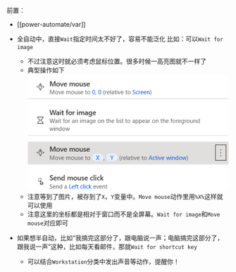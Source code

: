 前置：
- [[power-automate/var]]

- 全自动中，直接`Wait`指定时间太不好了，容易不能泛化
比如：可以`Wait for image`
  - 不过注意这时就必须考虑鼠标位置。很多时候一高亮图就不一样了
  - 典型操作如下![](wait-for-image.png)
  - 注意等到了图片，被存到了`X`，`Y`变量中。`Move mouse`动作里用`%X%`这样就可以使用
  - 注意这里的坐标都是相对于窗口而不是全屏幕。`Wait for image`和`Move mouse`对应即可
- 如果想半自动，比如“我搞完这部分了，跟电脑说一声；电脑搞完这部分了，跟我说一声”这种，比如每天看邮件，那就`Wait for shortcut key`
  - 可以结合`Workstation`分类中发出声音等动作，提醒你！